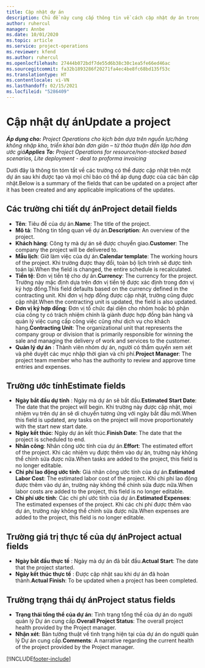 ```yaml
---
title: Cập nhật dự án
description: Chủ đề này cung cấp thông tin về cách cập nhật dự án trong Project Operations.
author: ruhercul
manager: Annbe
ms.date: 10/01/2020
ms.topic: article
ms.service: project-operations
ms.reviewer: kfend
ms.author: ruhercul
ms.openlocfilehash: 27444b072bdf7de55d6b38c30c1ea5fe66ed46ac
ms.sourcegitcommit: fa32b1893286f20271fa4ec4be8fc68bd135f53c
ms.translationtype: HT
ms.contentlocale: vi-VN
ms.lasthandoff: 02/15/2021
ms.locfileid: "5286409"
---
```

# <a name="update-a-project"></a><span data-ttu-id="28549-103">Cập nhật dự án</span><span class="sxs-lookup"><span data-stu-id="28549-103">Update a project</span></span>

<span data-ttu-id="28549-104">_**Áp dụng cho:** Project Operations cho kịch bản dựa trên nguồn lực/hàng không nhập kho, triển khai bản đơn giản – từ thỏa thuận đến lập hóa đơn ước giá_</span><span class="sxs-lookup"><span data-stu-id="28549-104">_**Applies To:** Project Operations for resource/non-stocked based scenarios, Lite deployment - deal to proforma invoicing_</span></span>

<span data-ttu-id="28549-105">Dưới đây là thông tin tóm tắt về các trường có thể được cập nhật trên một dự án sau khi được tạo và mọi chỉ báo có thể áp dụng được của các bản cập nhật.</span><span class="sxs-lookup"><span data-stu-id="28549-105">Below is a summary of the fields that can be updated on a project after it has been created and any applicable implications of the updates.</span></span>

## <a name="project-detail-fields"></a><span data-ttu-id="28549-106">Các trường chi tiết dự án</span><span class="sxs-lookup"><span data-stu-id="28549-106">Project detail fields</span></span>

- <span data-ttu-id="28549-107">**Tên**: Tiêu đề của dự án.</span><span class="sxs-lookup"><span data-stu-id="28549-107">**Name**: The title of the project.</span></span>
- <span data-ttu-id="28549-108">**Mô tả**: Thông tin tổng quan về dự án.</span><span class="sxs-lookup"><span data-stu-id="28549-108">**Description**: An overview of the project.</span></span>
- <span data-ttu-id="28549-109">**Khách hàng**: Công ty mà dự án sẽ được chuyển giao.</span><span class="sxs-lookup"><span data-stu-id="28549-109">**Customer**: The company the project will be delivered to.</span></span>
- <span data-ttu-id="28549-110">**Mẫu lịch**: Giờ làm việc của dự án.</span><span class="sxs-lookup"><span data-stu-id="28549-110">**Calendar template**: The working hours of the project.</span></span> <span data-ttu-id="28549-111">Khi trường được thay đổi, toàn bộ lịch trình sẽ được tính toán lại.</span><span class="sxs-lookup"><span data-stu-id="28549-111">When the field is changed, the entire schedule is recalculated.</span></span>
- <span data-ttu-id="28549-112">**Tiền tệ**: Đơn vị tiền tệ cho dự án.</span><span class="sxs-lookup"><span data-stu-id="28549-112">**Currency**: The currency for the project.</span></span> <span data-ttu-id="28549-113">Trường này mặc định dựa trên đơn vị tiền tệ được xác định trong đơn vị ký hợp đồng.</span><span class="sxs-lookup"><span data-stu-id="28549-113">This field defaults based on the currency defined in the contracting unit.</span></span> <span data-ttu-id="28549-114">Khi đơn vị hợp đồng được cập nhật, trường cũng được cập nhật.</span><span class="sxs-lookup"><span data-stu-id="28549-114">When the contracting unit is updated, the field is also updated.</span></span>
- <span data-ttu-id="28549-115">**Đơn vị ký hợp đồng**: Đơn vị tổ chức đại diện cho nhóm hoặc bộ phận của công ty có trách nhiệm chính là giành được hợp đồng bán hàng và quản lý việc cung cấp công việc cũng như dịch vụ cho khách hàng.</span><span class="sxs-lookup"><span data-stu-id="28549-115">**Contracting Unit**: The organizational unit that represents the company group or division that is primarily responsible for winning the sale and managing the delivery of work and services to the customer.</span></span> 
- <span data-ttu-id="28549-116">**Quản lý dự án** : Thành viên nhóm dự án, người có thẩm quyền xem xét và phê duyệt các mục nhập thời gian và chi phí.</span><span class="sxs-lookup"><span data-stu-id="28549-116">**Project Manager**: The project team member who has the authority to review and approve time entries and expenses.</span></span>

## <a name="estimate-fields"></a><span data-ttu-id="28549-117">Trường ước tính</span><span class="sxs-lookup"><span data-stu-id="28549-117">Estimate fields</span></span>

- <span data-ttu-id="28549-118">**Ngày bắt đầu dự tính** : Ngày mà dự án sẽ bắt đầu.</span><span class="sxs-lookup"><span data-stu-id="28549-118">**Estimated Start Date**: The date that the project will begin.</span></span> <span data-ttu-id="28549-119">Khi trường này được cập nhật, mọi nhiệm vụ trên dự án sẽ di chuyển tương ứng với ngày bắt đầu mới.</span><span class="sxs-lookup"><span data-stu-id="28549-119">When this field is updated, any tasks on the project will move proportionately with the start new start date.</span></span>
- <span data-ttu-id="28549-120">**Ngày kết thúc**: Ngày dự án kết thúc.</span><span class="sxs-lookup"><span data-stu-id="28549-120">**Finish Date**: The date that the project is scheduled to end.</span></span>
- <span data-ttu-id="28549-121">**Nhân công**: Nhân công ước tính của dự án.</span><span class="sxs-lookup"><span data-stu-id="28549-121">**Effort**: The estimated effort of the project.</span></span> <span data-ttu-id="28549-122">Khi các nhiệm vụ được thêm vào dự án, trường này không thể chỉnh sửa được nữa.</span><span class="sxs-lookup"><span data-stu-id="28549-122">When tasks are added to the project, this field is no longer editable.</span></span>
- <span data-ttu-id="28549-123">**Chi phí lao động ước tính**: Giá nhân công ước tính của dự án.</span><span class="sxs-lookup"><span data-stu-id="28549-123">**Estimated Labor Cost**: The estimated labor cost of the project.</span></span> <span data-ttu-id="28549-124">Khi chi phí lao động được thêm vào dự án, trường này không thể chỉnh sửa được nữa.</span><span class="sxs-lookup"><span data-stu-id="28549-124">When labor costs are added to the project, this field is no longer editable.</span></span>
- <span data-ttu-id="28549-125">**Chi phí ước tính**: Các chi phí ước tính của dự án.</span><span class="sxs-lookup"><span data-stu-id="28549-125">**Estimated Expenses**: The estimated expenses of the project.</span></span> <span data-ttu-id="28549-126">Khi các chi phí được thêm vào dự án, trường này không thể chỉnh sửa được nữa.</span><span class="sxs-lookup"><span data-stu-id="28549-126">When expenses are added to the project, this field is no longer editable.</span></span>

## <a name="project-actual-fields"></a><span data-ttu-id="28549-127">Trường giá trị thực tế của dự án</span><span class="sxs-lookup"><span data-stu-id="28549-127">Project actual fields</span></span>
- <span data-ttu-id="28549-128">**Ngày bắt đầu thực tế** : Ngày mà dự án đã bắt đầu.</span><span class="sxs-lookup"><span data-stu-id="28549-128">**Actual Start**: The date that the project started.</span></span>
- <span data-ttu-id="28549-129">**Ngày kết thúc thực tế** : Được cập nhật sau khi dự án đã hoàn thành.</span><span class="sxs-lookup"><span data-stu-id="28549-129">**Actual Finish**: To be updated when a project has been completed.</span></span>

## <a name="project-status-fields"></a><span data-ttu-id="28549-130">Trường trạng thái dự án</span><span class="sxs-lookup"><span data-stu-id="28549-130">Project status fields</span></span>

- <span data-ttu-id="28549-131">**Trạng thái tổng thể của dự án**: Tình trạng tổng thể của dự án do người quản lý Dự án cung cấp.</span><span class="sxs-lookup"><span data-stu-id="28549-131">**Overall Project Status**: The overall project health provided by the Project manager.</span></span>
- <span data-ttu-id="28549-132">**Nhận xét**: Bản tường thuật về tình trạng hiện tại của dự án do người quản lý Dự án cung cấp.</span><span class="sxs-lookup"><span data-stu-id="28549-132">**Comments**: A narrative regarding the current health of the project provided by the Project manager.</span></span>



[!INCLUDE[footer-include](../includes/footer-banner.md)]